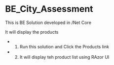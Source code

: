 # BE_City_Assessment

This is BE Solution developed  in /Net Core

It will display the products
- 1. Run this solution and Click the Products link
- 2. It will display teh product list using RAzor UI
